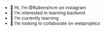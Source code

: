 - 👋 Hi, I’m @Rubenshcm on instagram
- 👀 I’m interested in learning backend 
- 🌱 I’m currently learning 
- 💞️ I’m looking to collaborate on webprojetcs

